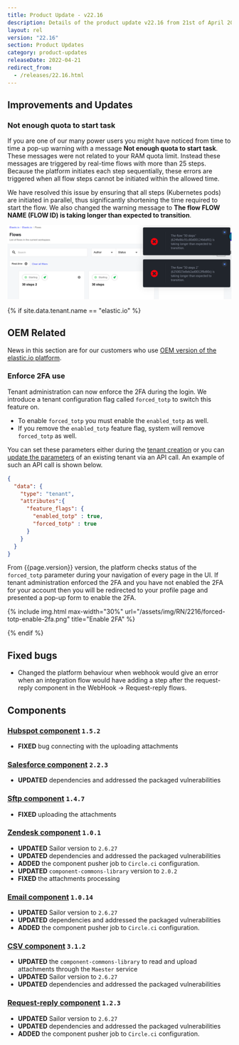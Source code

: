 ```yaml
---
title: Product Update - v22.16
description: Details of the product update v22.16 from 21st of April 2022.
layout: rel
version: "22.16"
section: Product Updates
category: product-updates
releaseDate: 2022-04-21
redirect_from:
  - /releases/22.16.html
---
```


## Improvements and Updates

### Not enough quota to start task

If you are one of our many power users you might have noticed from time to time a pop-up warning
with a message **Not enough quota to start task**. These messages were not related
to your RAM quota limit. Instead these messages are triggered by real-time flows
with more than 25 steps. Because the platform initiates each step sequentially,
these errors are triggered when all flow steps cannot be initiated within the allowed time.

We have resolved this issue by ensuring that all steps (Kubernetes pods) are
initiated in parallel, thus significantly shortening the time required to start
the flow. We also changed the warning message to **The flow FLOW NAME (FLOW ID) is taking longer than expected to transition**.

![Example of error](/assets/img/RN/2216/error-big-realtime-flow.png)

{% if site.data.tenant.name == "elastic.io" %}

## OEM Related

News in this section are for our customers who use
[OEM version of the elastic.io platform](https://www.elastic.io/saas-embedded-integration/).

### Enforce 2FA use

Tenant administration can now enforce the 2FA during the login. We introduce a
tenant configuration flag called `forced_totp` to switch this feature on.

*   To enable `forced_totp` you must enable the `enabled_totp` as well.
*   If you remove the `enabled_totp` feature flag, system will remove `forced_totp` as well.

You can set these parameters either during the
[tenant creation]({{site.data.tenant.apiDocsUri}}/v2/#create-a-tenant)
or you can [update the parameters]({{site.data.tenant.apiDocsUri}}/v2/#update-a-tenant)
of an existing tenant via an API call. An example of such an API call is shown below.


```json
{
  "data": {
    "type": "tenant",
    "attributes":{
      "feature_flags": {
        "enabled_totp" : true,
        "forced_totp" : true
      }
    }
  }
}
```

From {{page.version}} version, the platform checks status of the `forced_totp`
parameter during your navigation of every page in the UI. If tenant administration
enforced the 2FA and you have not enabled the 2FA for your account then you will
be redirected to your profile page and presented a pop-up form to enable the 2FA.

{% include img.html max-width="30%" url="/assets/img/RN/2216/forced-totp-enable-2fa.png" title="Enable 2FA" %}

{% endif %}

## Fixed bugs

*   Changed the platform behaviour when webhook would give an error when an integration flow would have adding a step after the request-reply component in the WebHook -> Request-reply flows.

## Components

### [Hubspot component](/components/hubspot/) `1.5.2`

*   **FIXED** bug connecting with the uploading attachments


### [Salesforce component](/components/salesforce/) `2.2.3`

*   **UPDATED** dependencies and addressed the packaged vulnerabilities

### [Sftp component](/components/sftp/) `1.4.7`

*   **FIXED** uploading the attachments

### [Zendesk component](/components/zendesk/) `1.0.1`

*   **UPDATED** Sailor version to `2.6.27`
*   **UPDATED** dependencies and addressed the packaged vulnerabilities
*   **ADDED** the component pusher job to `Circle.ci` configuration.
*   **UPDATED** `component-commons-library` version to `2.0.2`
*   **FIXED** the attachments processing

### [Email component](/components/email/) `1.0.14`

*   **UPDATED** Sailor version to `2.6.27`
*   **UPDATED** dependencies and addressed the packaged vulnerabilities
*   **ADDED** the component pusher job to `Circle.ci` configuration.

### [CSV component](/components/csv/) `3.1.2`

*   **UPDATED** the `component-commons-library` to read and upload attachments through the `Maester` service
*   **UPDATED** Sailor version to `2.6.27`
*   **UPDATED** dependencies and addressed the packaged vulnerabilities

### [Request-reply component](/components/request-reply/) `1.2.3`

*   **UPDATED** Sailor version to `2.6.27`
*   **UPDATED** dependencies and addressed the packaged vulnerabilities
*   **ADDED** the component pusher job to `Circle.ci` configuration.
